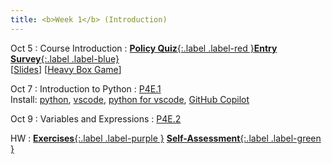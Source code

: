 ```yaml
---
title: <b>Week 1</b> (Introduction)
---
```


Oct 5
: Course Introduction
  : [**Policy Quiz**{:.label .label-red }](https://edstem.org/us/courses/87448/lessons/149072)[**Entry Survey**{:.label .label-blue}](https://docs.google.com/forms/d/e/1FAIpQLScxL8CVFx9VoxpzEQbukJC_11ob7a3aiXdzzIwK_pWMx-bzWw/viewform?usp=header)<br>
  [[Slides](/11102-f25/lessons/slides/Day1.pdf)] [[Heavy Box Game](/11102-f25/assets/demos/boxes.html)]

Oct 7
: Introduction to Python
  : [P4E.1](https://do1.dr-chuck.com/pythonlearn/EN_us/pythonlearn.pdf#page=13.16)<br> 
    Install: [python](https://www.python.org/downloads/), [vscode](https://code.visualstudio.com/download), [python for vscode](https://marketplace.visualstudio.com/items?itemName=ms-python.python), [GitHub Copilot](https://marketplace.visualstudio.com/items?itemName=GitHub.copilot)

Oct 9
: Variables and Expressions
  : [P4E.2](https://do1.dr-chuck.com/pythonlearn/EN_us/pythonlearn.pdf#page=31.16)

HW
: [**Exercises**{:.label .label-purple }](https://edstem.org/us/courses/87448/lessons/149073) [**Self-Assessment**{:.label .label-green }](https://edstem.org/us/courses/87448/lessons/149074)
